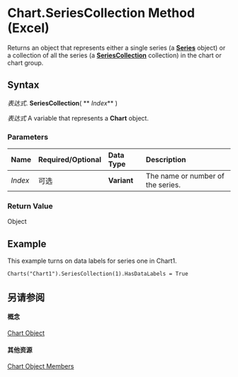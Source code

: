 
# Chart.SeriesCollection Method (Excel)

Returns an object that represents either a single series (a  **[Series](c7d34b32-8172-f7a0-0a17-f01d44246b64.md)** object) or a collection of all the series (a **[SeriesCollection](93aa1f0b-4939-8c60-a444-2f791e8ce144.md)** collection) in the chart or chart group.


## Syntax

 _表达式_. **SeriesCollection**( ** _Index_** )

 _表达式_ A variable that represents a **Chart** object.


### Parameters



|**Name**|**Required/Optional**|**Data Type**|**Description**|
|:-----|:-----|:-----|:-----|
| _Index_|可选|**Variant**|The name or number of the series.|

### Return Value

Object


## Example

This example turns on data labels for series one in Chart1.


```
Charts("Chart1").SeriesCollection(1).HasDataLabels = True
```


## 另请参阅


#### 概念


[Chart Object](179c32ce-49bd-6f36-ea12-89fb5443f3ea.md)
#### 其他资源


[Chart Object Members](http://msdn.microsoft.com/library/a3f8ac44-02d6-6f3f-b5e0-23f4bd5d6baf%28Office.15%29.aspx)